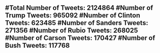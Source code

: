 #Total Number of Tweets: 2124864 
#Number of Trump Tweets: 965092
#Number of Clinton Tweets: 623485
#Number of Sanders Tweets: 271356
#Number of Rubio Tweets: 268025
#Number of Carson Tweets: 170427
#Number of Bush Tweets: 117768
---
